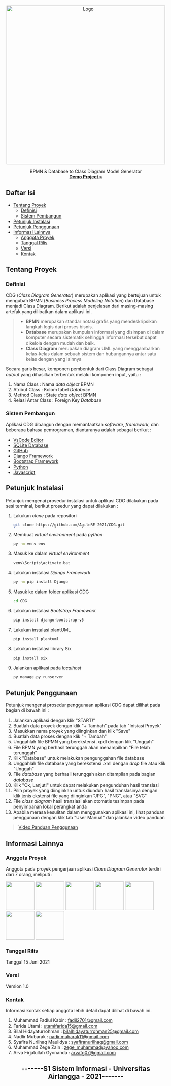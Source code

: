 <!-- PROJECT LOGO -->
<br />
<p align="center">
  <a href="https://github.com/AgileRE-2021/CDG">
    <img src="https://user-images.githubusercontent.com/67138576/121291339-52c26d00-c912-11eb-9cff-a7ebc79ab5e0.png" alt="Logo" width="500" height="500">
  </a>

  
  <p align="center">
    BPMN & Database to Class Diagram Model Generator
    <br />
    <a href=https://youtu.be/gOxOLRDUUz4><strong>Demo Project »</strong></a>
    <br />
</p>

## Daftar Isi
* [Tentang Proyek](#tentang-proyek)
  * [Definisi](#definisi)
  * [Sistem Pembangun](#sistem-pembangun)
* [Petunjuk Instalasi](#petunjuk-instalasi)
* [Petunjuk Penggunaan](#petunjuk-penggunaan)
* [Informasi Lainnya](informasi-lainnya)
  * [Anggota Proyek](#anggota-proyek)
  * [Tanggal Rilis](#tanggal-rilis)
  * [Versi](#versi)
  * [Kontak](#kontak)



<!-- TENTANG PROYEK -->
## Tentang Proyek
### Definisi
CDG (*Class Diagram Generator*) merupakan aplikasi yang bertujuan untuk mengubah BPMN (*Business Process Modeling Notation*) dan Database menjadi Class Diagram. Berikut adalah penjelasan dari masing-masing artefak yang dilibatkan dalam aplikasi ini. 
>- **BPMN** merupakan standar notasi grafis yang mendeskripsikan langkah logis dari proses bisnis.
>- **Database** merupakan kumpulan informasi yang disimpan di dalam komputer secara sistematik sehingga informasi tersebut dapat dikelola dengan mudah dan baik.
>- **Class Diagram** merupakan  diagram UML yang menggambarkan kelas-kelas dalam sebuah sistem dan hubungannya antar satu kelas dengan yang lainnya

Secara garis besar, komponen pembentuk dari Class Diagram sebagai *output* yang dihasilkan terbentuk melalui komponen input, yaitu :
1. Nama Class : Nama *data object* BPMN
2. Atribut Class : Kolom tabel *Database*
3. Method Class : State *data object* BPMN
4. Relasi Antar Class : Foreign Key *Database*
### Sistem Pembangun
Aplikasi CDG dibangun dengan memanfaatkan *software*, *framework*, dan beberapa bahasa pemrograman, diantaranya adalah sebagai berikut :
- [VsCode Editor](https://code.visualstudio.com/)
- [SQLite Database](https://www.sqlite.org/index.html)
- [GitHub](https://github.com/)
- [Django Framework](https://www.djangoproject.com/) 
- [Bootstrap Framework](https://getbootstrap.com/)
- [Python](https://www.python.org/)
- [Javascript](javascript.com)

## Petunjuk Instalasi 
Petunjuk mengenai prosedur instalasi untuk aplikasi CDG dilakukan pada sesi terminal, berikut prosedur yang dapat dilakukan :
1. Lakukan *clone* pada repositori
   ```sh
   git clone https://github.com/AgileRE-2021/CDG.git
   ```
2. Membuat *virtual environment* pada *python*
   ```sh
   py -m venv env
   ```
3. Masuk ke dalam *virtual environment* 
   ```sh
   venv\Scripts\activate.bat
   ```
4. Lakukan instalasi *Django Framework*
   ```sh
   py -m pip install Django
   ```
5. Masuk ke dalam folder aplikasi CDG
   ```sh
   cd CDG
   ```
6. Lakukan instalasi *Bootstrap Framework* 
   ```sh
   pip install django-bootstrap-v5
   ```
7. Lakukan instalasi plantUML
   ```sh
   pip install plantuml
   ```
8. Lakukan instalasi library Six
   ```sh
   pip install six
   ```
9. Jalankan aplikasi pada *localhost*
   ```sh
   py manage.py runserver
   ```
## Petunjuk Penggunaan
Petunjuk mengenai prosedur penggunaan aplikasi CDG dapat dilihat pada bagian di bawah ini :
1. Jalankan aplikasi dengan klik "START!"
2. Buatlah data proyek dengan klik "+ Tambah" pada tab "Inisiasi Proyek"
3. Masukkan nama proyek yang diinginkan dan klik "Save"
4. Buatlah data proses dengan klik "+ Tambah" 
5. Unggahlah file BPMN yang berekstensi .xpdl dengan klik "Unggah"
6. File BPMN yang berhasil terunggah akan menampilkan "File telah terunggah"
7. Klik "Database" untuk melakukan pengunggahan file database
8. Unggahlah file database yang berekstensi .xml dengan *drop* file atau klik "Unggah"
9. File *database* yang berhasil terunggah akan ditampilan pada bagian *database*
10. Klik "Ok, Lanjut!" untuk dapat melakukan pengunduhan hasil translasi 
11. Pilih proyek yang diinginkan untuk diunduh hasil translasinya dengan klik jenis ekstensi file yang diinginkan "JPG", "PNG", atau "SVG"
12. File *class diagram* hasil translasi akan otomatis tesimpan pada penyimpanan lokal perangkat anda
13. Apabila merasa kesulitan dalam menggunakan aplikasi ini, lihat panduan penggunaan dengan klik tab "User Manual" dan jalankan video panduan

> [Video Panduan Penggunaan](https://youtu.be/gOxOLRDUUz4)

## Informasi Lainnya
### Anggota Proyek
Anggota pada proyek pengerjaan aplikasi *Class Diagram Generator* terdiri dari 7 orang, meliputi :

<a href="https://www.linkedin.com/in/muhammad-fadlul-kabir-b050a61b7" target="_blank"><img src="https://user-images.githubusercontent.com/67138576/121288576-c9a93700-c90d-11eb-9fee-77a74b65b65f.png" width="90" height="90"></a>
<a href="https://www.linkedin.com/in/farida-utami-23338117a/" target="_blank"><img src="https://user-images.githubusercontent.com/67138576/121289485-3244e380-c90f-11eb-9e11-4b13bb04df89.png" width="90" height="90"></a>
<a href="https://www.linkedin.com/in/bilal-hidayaturrohman-95a058214/" target="_blank"><img src="https://user-images.githubusercontent.com/67138576/121288571-c910a080-c90d-11eb-98db-b0ce464a303b.png" width="90" height="90"></a>
<a href="https://www.linkedin.com/in/nadirelc/" target="_blank"><img src="https://user-images.githubusercontent.com/67138576/121289494-34a73d80-c90f-11eb-8811-7904e7b88606.png" width="90" height="90"></a>
<a href="https://www.linkedin.com/in/syafira-nurilhaq-940621214/" target="_blank"><img src="https://user-images.githubusercontent.com/67138576/121288587-cd3cbe00-c90d-11eb-9162-53d8efae4ce9.png" width="90" height="90"></a>
<a href="https://www.linkedin.com/in/muhammadzegezain/" target="_blank"><img src="https://user-images.githubusercontent.com/67138576/121288589-ce6deb00-c90d-11eb-99f4-339fc5f713e0.png" width="90" height="90"></a>
<a href="http://www.linkedin.com/in/arva-firjatullah/" target="_blank"><img src="https://user-images.githubusercontent.com/67138576/121289472-2fe28980-c90f-11eb-8ae1-5441398114ff.png" width="90" height="90"></a>

### Tanggal Rilis 
Tanggal 15 Juni 2021
### Versi 
Version 1.0 
### Kontak 
Informasi kontak setiap anggota lebih detail dapat dilihat di bawah ini. 
1.  Muhammad Fadlul Kabir : fadil2701@gmail.com
2.  Farida Utami : utamifarida15@gmail.com
3.  Bilal Hidayaturrohman : bilalhidayaturrohman25@gmail.com
4.  Nadlir Mubarak : nadir.mubarak11@gmail.com
5.  Syafira Nurilhaq Maulidya : syafiranurilhaq@gmail.com
6.  Muhammad Zege Zain : zege_muhammad@yahoo.com
7. Arva Firjatullah Gyonanda : arvafg07@gmail.com

<h2 align="center"> -------S1 Sistem Informasi - Universitas Airlangga - 2021------- </h2>
<br/>
